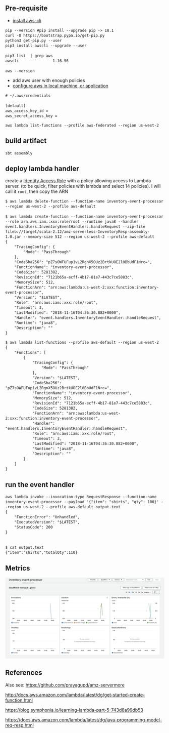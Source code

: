 Pre-requisite
--------------

- [install aws-cli](https://docs.aws.amazon.com/cli/latest/userguide/cli-install-macos.html)

```
pip --version #pip install --upgrade pip -> 18.1
curl -O https://bootstrap.pypa.io/get-pip.py
python3 get-pip.py --user
pip3 install awscli --upgrade --user

pip3 list  | grep aws
awscli               1.16.56  

aws --version
```

- add aws user with enough policies
- [configure aws in local machine, or application](https://docs.aws.amazon.com/cli/latest/userguide/cli-chap-getting-started.html)

```
# ~/.aws/credentials

[default]                                                                                                                                              
aws_access_key_id = 
aws_secret_access_key = 
```

```
aws lambda list-functions --profile aws-federated --region us-west-2
```

build artifact
----------------

```
sbt assembly
```

deploy lambda handler
----------------------

create a [Identity Access Role](https://console.aws.amazon.com/iam/home#/roles) with a policy allowing access to Lambda server.
(to be quick, filter policies with lambda and select 14 policies). I will call it `root`, then copy the ARN

```
$ aws lambda delete-function --function-name inventory-event-processor --region us-west-2 --profile aws-default

$ aws lambda create-function --function-name inventory-event-processor --role arn:aws:iam::xxx:role/root --runtime java8 --handler event.handlers.InventoryEventHandler::handleRequest --zip-file fileb://target/scala-2.12/amz-serverless-InventoryResp-assembly-1.0.jar --memory-size 512 --region us-west-2 --profile aws-default
{
    "TracingConfig": {
        "Mode": "PassThrough"
    }, 
    "CodeSha256": "pZ7sOWFUFup1vL2RgnX5OUz2BrtkUOE2l0BbUdF1Nrc=", 
    "FunctionName": "inventory-event-processor", 
    "CodeSize": 5281382, 
    "RevisionId": "7121b65a-ecff-4b17-81e7-443c7ce5883c", 
    "MemorySize": 512, 
    "FunctionArn": "arn:aws:lambda:us-west-2:xxx:function:inventory-event-processor", 
    "Version": "$LATEST", 
    "Role": "arn:aws:iam::xxx:role/root", 
    "Timeout": 3, 
    "LastModified": "2018-11-16T04:36:30.882+0000", 
    "Handler": "event.handlers.InventoryEventHandler::handleRequest", 
    "Runtime": "java8", 
    "Description": ""
}
```

```
$ aws lambda list-functions --profile aws-default --region us-west-2
{
    "Functions": [
        {
            "TracingConfig": {
                "Mode": "PassThrough"
            }, 
            "Version": "$LATEST", 
            "CodeSha256": "pZ7sOWFUFup1vL2RgnX5OUz2BrtkUOE2l0BbUdF1Nrc=", 
            "FunctionName": "inventory-event-processor", 
            "MemorySize": 512, 
            "RevisionId": "7121b65a-ecff-4b17-81e7-443c7ce5883c", 
            "CodeSize": 5281382, 
            "FunctionArn": "arn:aws:lambda:us-west-2:xxx:function:inventory-event-processor", 
            "Handler": "event.handlers.InventoryEventHandler::handleRequest", 
            "Role": "arn:aws:iam::xxx:role/root", 
            "Timeout": 3, 
            "LastModified": "2018-11-16T04:36:30.882+0000", 
            "Runtime": "java8", 
            "Description": ""
        }
    ]
}
```

run the event handler
-------------------------

```
aws lambda invoke --invocation-type RequestResponse --function-name inventory-event-processor --payload '{"item": "shirts", "qty": 100}' --region us-west-2 --profile aws-default output.text
{
    "FunctionError": "Unhandled", 
    "ExecutedVersion": "$LATEST", 
    "StatusCode": 200
}


$ cat output.text 
{"item":"shirts","totalQty":110}
```

Metrics
--------

![](metrics.png)

References
-----------

Also see: https://github.com/prayagupd/amz-servermore

http://docs.aws.amazon.com/lambda/latest/dg/get-started-create-function.html

https://blog.symphonia.io/learning-lambda-part-5-743d8a99db53

https://docs.aws.amazon.com/lambda/latest/dg/java-programming-model-req-resp.html